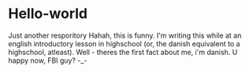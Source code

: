 # Hello-world
Just another resporitory
Hahah, this is funny. I'm writing this while at an english introductory lesson in highschool (or, the danish equivalent to a highschool, atleast). Well - theres the first fact about me, i'm danish. U happy now, FBI guy? -_-
